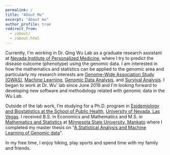 ```yaml
---
permalink: /
title: "About Me"
excerpt: "About me"
author_profile: true
redirect_from:
  - /about/
  - /about.html
---
```


Currently, I'm working in Dr. Qing Wu Lab as a graduate research assistant at [Nevada Institute of Personalized Medicine](https://www.unlv.edu/nipm), where I try to predict the disease outcome (phenotype) using the genomic data. I am interested in how the mathematics and statistics can be applied to the genomic area and particularly my research interests are [Genome-Wide Association Study (GWAS)](https://en.wikipedia.org/wiki/Genome-wide_association_study), [Machine Learning](https://en.wikipedia.org/wiki/Machine_learning), [Genomic Data Analysis](https://en.wikipedia.org/wiki/Genomics), and [Survival Analysis](https://en.wikipedia.org/wiki/Survival_analysis). I began to work at Dr. Wu' lab since June 2019 and I'm looking forward to developing new software and methodology related with genomic data in the Wu Lab. 


Outside of the lab work, I’m studying for a Ph.D. program in [Epidemiology and Biostatistics at the School of Public Health](https://www.unlv.edu/degree/phd-public-health#sub3), [University of Nevada, Las Vegas](https://www.unlv.edu/). I received B.S. in Economics and Mathematics and M.S. in [Mathematics and Statistics](https://cset.mnsu.edu/academic-programs/mathematics-and-statistics/mathematics-and-statistics-master-of-science-ms/) at [Minnesota State University, Mankato](https://mankato.mnsu.edu/) where I completed my master thesis on "[A Statistical Analysis and Machine Learning of Genomic data](https://cornerstone.lib.mnsu.edu/etds/899/)".
		 

In my free time, I enjoy hiking, play sports and spend time with my family and friends.
